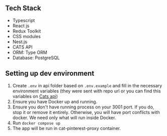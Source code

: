## Tech Stack

- Typescript
- React js
- Redux Toolkit
- CSS modules
- Nest.js
- CATS API
- ORM: Type ORM
- Database: PostgreSQL

## Setting up dev environment

1. Create `.env` in api folder based on `.env.example` and fill in the necessary environment variables (they were sent with repo url or you can find this variables on [Cats api](https://thecatapi.com/))
2. Ensure you have Docker up and running.
3. Ensure you don't have running process on your 3001 port. If you do, stop it or remove it entirely. Otherwise, you will have port conflicts with docker. We need only what will run inside Docker.
4. Run `docker compose up`
5. The app will be run in cat-pinterest-proxy container.
